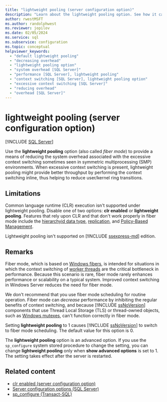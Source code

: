 ```yaml
---
title: "lightweight pooling (server configuration option)"
description: "Learn about the lightweight pooling option. See how it can provide better throughput in symmetric multiprocessing environments with excessive context switching."
author: rwestMSFT
ms.author: randolphwest
ms.reviewer: jopilov
ms.date: 02/05/2024
ms.service: sql
ms.subservice: configuration
ms.topic: conceptual
helpviewer_keywords:
  - "default lightweight pooling"
  - "decreasing overhead"
  - "lightweight pooling option"
  - "system overhead [SQL Server]"
  - "performance [SQL Server], lightweight pooling"
  - "context switching [SQL Server], lightweight pooling option"
  - "excessive context switching [SQL Server]"
  - "reducing overhead"
  - "overhead [SQL Server]"
---
```

# lightweight pooling (server configuration option)

[!INCLUDE [SQL Server](../../includes/applies-to-version/sqlserver.md)]

Use the **lightweight pooling** option (also called *fiber mode*) to provide a means of reducing the system overhead associated with the excessive context switching sometimes seen in symmetric multiprocessing (SMP) environments. When excessive context switching is present, lightweight pooling might provide better throughput by performing the context switching inline, thus helping to reduce user/kernel ring transitions.

## Limitations

Common language runtime (CLR) execution isn't supported under lightweight pooling. Disable one of two options: **clr enabled** or **lightweight pooling**. Features that rely upon CLR and that don't work properly in fiber mode include the [hierarchyid data type](../../t-sql/data-types/hierarchyid-data-type-method-reference.md), [replication](../../relational-databases/replication/sql-server-replication.md), and [Policy-Based Management](../../relational-databases/policy-based-management/monitor-and-enforce-best-practices-by-using-policy-based-management.md).

Lightweight pooling isn't supported on [!INCLUDE [ssexpress-md](../../includes/ssexpress-md.md)] edition.

## Remarks

Fiber mode, which is based on [Windows fibers](/windows/win32/procthread/fibers), is intended for situations in which the context switching of [worker threads](../../relational-databases/thread-and-task-architecture-guide.md#workers) are the critical bottleneck in performance. Because this scenario is rare, fiber mode rarely enhances performance or scalability on a typical system. Improved context switching in Windows Server reduces the need for fiber mode.

We don't recommend that you use fiber mode scheduling for routine operation. Fiber mode can *decrease* performance by inhibiting the regular benefits of context switching, and because [!INCLUDE [ssNoVersion](../../includes/ssnoversion-md.md)] components that use Thread Local Storage (TLS) or thread-owned objects, such as [Windows mutexes](/windows/win32/sync/mutex-objects), can't function correctly in fiber mode.

Setting **lightweight pooling** to 1 causes [!INCLUDE [ssNoVersion](../../includes/ssnoversion-md.md)] to switch to fiber mode scheduling. The default value for this option is 0.

The **lightweight pooling** option is an advanced option. If you use the `sp_configure` system stored procedure to change the setting, you can change **lightweight pooling** only when **show advanced options** is set to 1. The setting takes effect after the server is restarted.

## Related content

- [clr enabled (server configuration option)](clr-enabled-server-configuration-option.md)
- [Server configuration options (SQL Server)](server-configuration-options-sql-server.md)
- [sp_configure (Transact-SQL)](../../relational-databases/system-stored-procedures/sp-configure-transact-sql.md)
